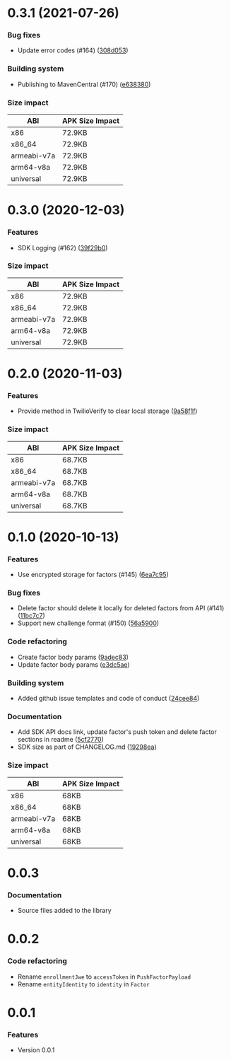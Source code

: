 # 0.3.1 (2021-07-26)

### Bug fixes
- Update error codes (#164) ([308d053](https://github.com/twilio/twilio-verify-android/commit/308d053dab3f367513104cee285321a2d733097e))

### Building system
- Publishing to MavenCentral (#170) ([e638380](https://github.com/twilio/twilio-verify-android/commit/e63838079e94df526a4b78d7dff60a43b5e1ae99))

### Size impact

| ABI             | APK Size Impact |
| --------------- | --------------- |
| x86             | 72.9KB          |
| x86_64          | 72.9KB          |
| armeabi-v7a     | 72.9KB          |
| arm64-v8a       | 72.9KB          |
| universal       | 72.9KB          |


# 0.3.0 (2020-12-03)

### Features
- SDK Logging (#162) ([39f29b0](https://github.com/twilio/twilio-verify-android/commit/39f29b07b0943a78c90aade9251d7cc6d72f50ee))

### Size impact

| ABI             | APK Size Impact |
| --------------- | --------------- |
| x86             | 72.9KB          |
| x86_64          | 72.9KB          |
| armeabi-v7a     | 72.9KB          |
| arm64-v8a       | 72.9KB          |
| universal       | 72.9KB          |


# 0.2.0 (2020-11-03)

### Features
- Provide method in TwilioVerify to clear local storage ([9a58f1f](https://github.com/twilio/twilio-verify-android/commit/9a58f1f8fb14a8d25ee4450ee2b6dfb889f4486a))

### Size impact

| ABI             | APK Size Impact |
| --------------- | --------------- |
| x86             | 68.7KB          |
| x86_64          | 68.7KB          |
| armeabi-v7a     | 68.7KB          |
| arm64-v8a       | 68.7KB          |
| universal       | 68.7KB          |


# 0.1.0 (2020-10-13)

### Features
- Use encrypted storage for factors (#145) ([6ea7c95](https://github.com/twilio/twilio-verify-android/commit/6ea7c9585ade4b771341ae62e1fbc4b22a0ec3c2))

### Bug fixes
- Delete factor should delete it locally for deleted factors from API (#141) ([11bc7c7](https://github.com/twilio/twilio-verify-android/commit/11bc7c7aa27f4ed6f768382720f35128c31fc051))
- Support new challenge format (#150) ([56a5900](https://github.com/twilio/twilio-verify-android/commit/56a5900d223b8d2b5fa0190d48072f36e119eea4))

### Code refactoring
- Create factor body params ([9adec83](https://github.com/twilio/twilio-verify-android/commit/9adec83a84435cb4df18318ce8f7232f6ee7ccab))
- Update factor body params ([e3dc5ae](https://github.com/twilio/twilio-verify-android/commit/e3dc5aec0b960be38ba9180405f5909a3267e201))

### Building system
- Added github issue templates and code of conduct ([24cee84](https://github.com/twilio/twilio-verify-android/commit/24cee842db8136fd0f2371ab6829fae4372a0ba2))

### Documentation
- Add SDK API docs link, update factor's push token and delete factor sections in readme ([5cf2770](https://github.com/twilio/twilio-verify-android/commit/5cf2770b9957d9950f5e7d953c1b17fd727c44d3))
- SDK size as part of CHANGELOG.md ([19298ea](https://github.com/twilio/twilio-verify-android/commit/19298eacc6108c5d3fe9a1c8027704117f680680))

### Size impact

| ABI             | APK Size Impact |
| --------------- | --------------- |
| x86             | 68KB            |
| x86_64          | 68KB            |
| armeabi-v7a     | 68KB            |
| arm64-v8a       | 68KB            |
| universal       | 68KB            |


# 0.0.3

### Documentation
- Source files added to the library

# 0.0.2

### Code refactoring
- Rename `enrollmentJwe` to `accessToken` in `PushFactorPayload`
- Rename `entityIdentity` to `identity` in `Factor`

# 0.0.1

### Features
- Version 0.0.1

